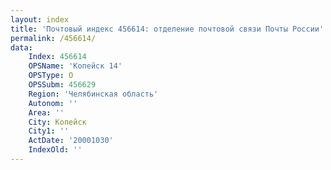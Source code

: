 ```yaml
---
layout: index
title: 'Почтовый индекс 456614: отделение почтовой связи Почты России'
permalink: /456614/
data:
    Index: 456614
    OPSName: 'Копейск 14'
    OPSType: О
    OPSSubm: 456629
    Region: 'Челябинская область'
    Autonom: ''
    Area: ''
    City: Копейск
    City1: ''
    ActDate: '20001030'
    IndexOld: ''
---
```

